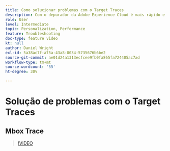 ```yaml
---
title: Como solucionar problemas com o Target Traces
description: Com o depurador da Adobe Experience Cloud é mais rápido e fácil entender a implementação do Target. Saiba como se autenticar no Experience Cloud e usar a poderosa ferramenta Target Traces para inspecionar as qualificações de atividade e público, bem como o perfil do visitante.
role: User
level: Intermediate
topic: Personalization, Performance
feature: Troubleshooting
doc-type: feature video
kt: null
author: Daniel Wright
exl-id: 5a38ac7f-a75a-43a8-8034-5735676b6be2
source-git-commit: ae01d24a1313ecfcee9fb0fa865fa724405ac7ad
workflow-type: tm+mt
source-wordcount: '55'
ht-degree: 30%

---
```


# Solução de problemas com o Target Traces

## Mbox Trace

>[!VIDEO](https://video.tv.adobe.com/v/23113/?quality=12)
